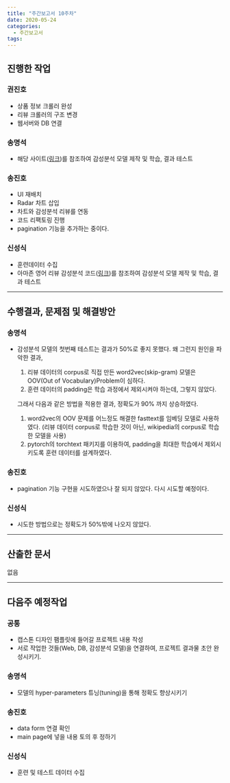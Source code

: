```yaml
---
title: "주간보고서 10주차"
date: 2020-05-24
categories:
  - 주간보고서
tags:
---
```


## 진행한 작업

### 권진호

- 상품 정보 크롤러 완성
- 리뷰 크롤러의 구조 변경
- 웹서버와 DB 연결

### 송명석

- 해당 사이트([링크](https://github.com/bentrevett/pytorch-sentiment-analysis))를 참조하여 감성분석 모델 제작 및 학습, 결과 테스트

### 송진호

- UI 재배치
- Radar 차트 삽입
- 차트와 감성분석 리뷰를 연동
- 코드 리팩토링 진행
- pagination 기능을 추가하는 중이다.

### 신성식

- 훈련데이터 수집
- 아마존 영어 리뷰 감성분석 코드([링크](https://blog.naver.com/songblue61/221853600720))를 참조하여 감성분석 모델 제작 및 학습, 결과 테스트

-----



## 수행결과, 문제점 및 해결방안

### 송명석

- 감성분석 모델의 첫번째 테스트는 결과가 50%로 좋지 못했다. 왜 그런지 원인을 파악한 결과,

  1. 리뷰 데이터의 corpus로 직접 만든 word2vec(skip-gram) 모델은 OOV(Out of Vocabulary)Problem이 심하다.
  2. 훈련 데이터의 padding은 학습 과정에서 제외시켜야 하는데, 그렇지 않았다.

  그래서 다음과 같은 방법을 적용한 결과, 정확도가 90% 까지 상승하였다.

  1. word2vec의 OOV 문제를 어느정도 해결한 fasttext를 임베딩 모델로 사용하였다. (리뷰 데이터 corpus로 학습한 것이 아닌, wikipedia의 corpus로 학습한 모델을 사용)
  2. pytorch의 torchtext 패키지를 이용하여, padding을 최대한 학습에서 제외시키도록 훈련 데이터를 설계하였다.

### 송진호

- pagination 기능 구현을 시도하였으나 잘 되지 않았다. 다시 시도할 예정이다.

### 신성식

- 시도한 방법으로는 정확도가 50%밖에 나오지 않았다.

-----



## 산출한 문서

없음

-----



## 다음주 예정작업

### 공통

-  캡스톤 디자인 팸플릿에 들어갈 프로젝트 내용 작성
-  서로 작업한 것들(Web, DB, 감성분석 모델)을 연결하여, 프로젝트 결과물 초안 완성시키기.

### 송명석
- 모델의 hyper-parameters 튜닝(tuning)을 통해 정확도 향상시키기

### 송진호
- data form 연결 확인
- main page에 넣을 내용 토의 후 정하기

### 신성식
- 훈련 및 테스트 데이터 수집